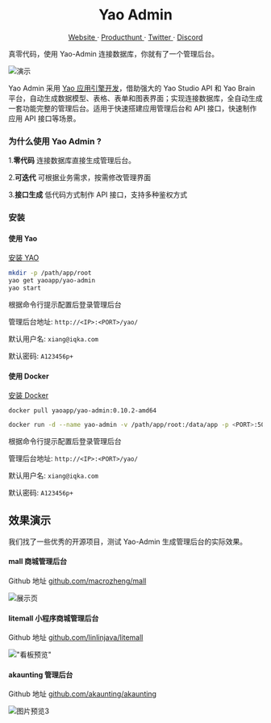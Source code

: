 <p align="center">
    <h1 align="center">Yao Admin</h1>
</p>
<p align="center">
  <a aria-label="website" href="https://yaoapps.com" target="_blank">
    Website
  </a>
  ·
  <a aria-label="producthunt" href="https://www.producthunt.com/posts/yao-app-engine" target="_blank">
    Producthunt
  </a>
  ·
  <a aria-label="twitter" href="https://twitter.com/YaoApp" target="_blank">
    Twitter
  </a>
  ·
  <a aria-label="discord" href="https://discord.gg/nsKmCXwvxU" target="_blank">
    Discord
  </a>
</p>

真零代码，使用 Yao-Admin 连接数据库，你就有了一个管理后台。

![演示](https://release-bj-1252011659.cos.ap-beijing.myqcloud.com/docs/yao-admin/%E6%80%BB%E9%A2%84%E8%A7%88.gif)

Yao Admin 采用 <a href="https://github.com/YaoApp/yao">Yao 应用引擎开发</a>，借助强大的 Yao Studio API 和 Yao Brain 平台，自动生成数据模型、表格、表单和图表界面；实现连接数据库，全自动生成一套功能完整的管理后台。适用于快速搭建应用管理后台和 API 接口，快速制作应用 API 接口等场景。

### 为什么使用 Yao Admin ?

1.**零代码** 连接数据库直接生成管理后台。

2.**可迭代** 可根据业务需求，按需修改管理界面

3.**接口生成** 低代码方式制作 API 接口，支持多种鉴权方式

### 安装

#### 使用 Yao

[安装 YAO](https://yaoapps.com/doc/%E4%BB%8B%E7%BB%8D/%E5%AE%89%E8%A3%85%E8%B0%83%E8%AF%95)

```bash
mkdir -p /path/app/root
yao get yaoapp/yao-admin
yao start
```

根据命令行提示配置后登录管理后台

管理后台地址: `http://<IP>:<PORT>/yao/`

默认用户名: `xiang@iqka.com`

默认密码: `A123456p+`

#### 使用 Docker

[安装 Docker](https://docs.docker.com/get-docker/)

```
docker pull yaoapp/yao-admin:0.10.2-amd64
```

```bash
docker run -d --name yao-admin -v /path/app/root:/data/app -p <PORT>:5099 yaoapp/yao-admin:0.10.2`
```

根据命令行提示配置后登录管理后台

管理后台地址: `http://<IP>:<PORT>/yao/`

默认用户名: `xiang@iqka.com`

默认密码: `A123456p+`

## 效果演示

我们找了一些优秀的开源项目，测试 Yao-Admin 生成管理后台的实际效果。

#### mall 商城管理后台

Github 地址 [github.com/macrozheng/mall](https://github.com/macrozheng/mall)

![展示页](https://release-bj-1252011659.cos.ap-beijing.myqcloud.com/docs/yao-admin/mall%E9%A2%84%E8%A7%88.gif)

#### litemall 小程序商城管理后台

Github 地址 [github.com/linlinjava/litemall](https://github.com/linlinjava/litemall)

!["看板预览"](https://release-bj-1252011659.cos.ap-beijing.myqcloud.com/docs/yao-admin/litemall%E9%A2%84%E8%A7%88.gif)

#### akaunting 管理后台

Github 地址 [github.com/akaunting/akaunting](https://github.com/akaunting/akaunting)

![图片预览3](https://release-bj-1252011659.cos.ap-beijing.myqcloud.com/docs/yao-admin/akaunting%E9%A2%84%E8%A7%88%E5%9B%BE.gif)

